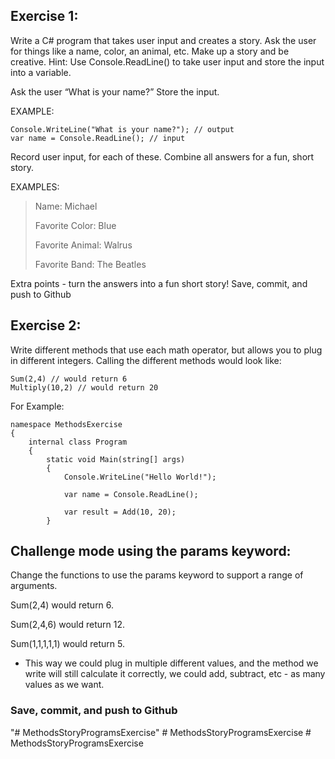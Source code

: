 ## Exercise 1:

Write a C# program that takes user input and creates a story. Ask the user for things like a name, color, an animal, etc. Make up a story and be creative.
Hint: Use Console.ReadLine() to take user input and store the input into a variable.

Ask the user “What is your name?”
Store the input.

EXAMPLE:
```
Console.WriteLine("What is your name?"); // output
var name = Console.ReadLine(); // input
```
Record user input, for each of these. Combine all answers for a fun, short story.


EXAMPLES:

>Name: Michael
>
>Favorite Color: Blue
>
>Favorite Animal: Walrus
>
>Favorite Band: The Beatles

Extra points - turn the answers into a fun short story!
Save, commit, and push to Github


## Exercise 2:
Write different methods that use each math operator, but allows you to plug in different integers.
Calling the different methods would look like:
```
Sum(2,4) // would return 6
Multiply(10,2) // would return 20 
```

For Example:
```
namespace MethodsExercise
{
    internal class Program
    {
        static void Main(string[] args)
        {
            Console.WriteLine("Hello World!");

            var name = Console.ReadLine();

            var result = Add(10, 20);
        }
 ```


## Challenge mode using the params keyword:
Change the functions to use the params keyword to support a range of arguments.

Sum(2,4) would return 6.

Sum(2,4,6) would return 12.

Sum(1,1,1,1,1) would return 5.

- This way we could plug in multiple different values, and the method we write will still calculate it correctly, we could add, subtract, etc - as many values as we want.

### Save, commit, and push to Github
"# MethodsStoryProgramsExercise" 
#   M e t h o d s S t o r y P r o g r a m s E x e r c i s e  
 #   M e t h o d s S t o r y P r o g r a m s E x e r c i s e  
 